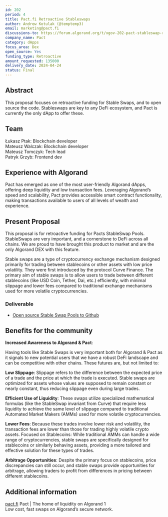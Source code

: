 ```yaml
---
id: 202
period: 4
title: Pact.fi Retroactive Stableswaps
author: Andrew Kotulak (@temptemp3)
email: marketing@pact.fi
discussions-to: https://forum.algorand.org/t/xgov-202-pact-stableswap-retroactive-grant/11859
company_name: Pact
category: dApps
focus_area: Dex
open_source: Yes
funding_type: Retroactive
amount_requested: 135000
delivery_date: 2024-04-24
status: Final
---
```


## Abstract
This proposal focuses on retroactive funding for Stable Swaps, and to open source the code. Stableswaps are key to any DeFi ecosystem, and Pact is currently the only dApp to offer these. 
## Team

 Łukasz Ptak: Blockchain developer  
 Mateusz Walczak: Blockchain developer  
 Mateusz Tomczyk: Tech lead  
 Patryk Grzyb: Frontend dev  
 
## Experience with Algorand

Pact has emerged as one of the most user-friendly Algorand dApps, offering deep liquidity and low transaction fees. Leveraging Algorand’s speed and scalability, Pact provides accessible smart contract functionality, making transactions available to users of all levels of wealth and experience.

## Present Proposal

This proposal is for retroactive funding for Pacts StableSwap Pools. StableSwaps are very important, and a cornerstone to DeFi across all chains. We are proud to have brought this product to market and are the only Algorand DEX with this feature. 

Stable swaps are a type of cryptocurrency exchange mechanism designed primarily for trading between stablecoins or other assets with low price volatility. They were first introduced by the protocol Curve Finance. The primary aim of stable swaps is to allow users to trade between different stablecoins (like USD Coin, Tether, Dai, etc.) efficiently, with minimal slippage and lower fees compared to traditional exchange mechanisms used for more volatile cryptocurrencies.

### Deliverable

* [Open source Stable Swap Pools to Github](https://github.com/pactfi/stable-pools)

## Benefits for the community

**Increased Awareness to Algorand & Pact**:

Having tools like Stable Swaps is very important both for Algorand & Pact as it signals to new potential users that we have a robust DeFi landscape and can be competitive with other chains. These futures are, but not limited to:

**Low Slippage**: Slippage refers to the difference between the expected price of a trade and the price at which the trade is executed. Stable swaps are optimized for assets whose values are supposed to remain constant or nearly constant, thus reducing slippage even during large trades.

**Efficient Use of Liquidity**: These swaps utilize specialized mathematical formulas (like the StableSwap invariant from Curve) that require less liquidity to achieve the same level of slippage compared to traditional Automated Market Makers (AMMs) used for more volatile cryptocurrencies.

**Lower Fees**: Because these trades involve lower risk and volatility, the transaction fees are lower than those for trading highly volatile crypto assets.
Focused on Stablecoins: While traditional AMMs can handle a wide range of cryptocurrencies, stable swaps are specifically designed for stablecoins or similarly behaving assets, providing a more tailored and effective solution for these types of trades.

**Arbitrage Opportunities**: Despite the primary focus on stablecoins, price discrepancies can still occur, and stable swaps provide opportunities for arbitrage, allowing traders to profit from differences in pricing between different stablecoins.

## Additional information

<a href="https://www.pact.fi/">pact.fi</a> 
Pact | The home of liquidity on Algorand 1  
Low cost, fast swaps on Algorand’s secure network.
